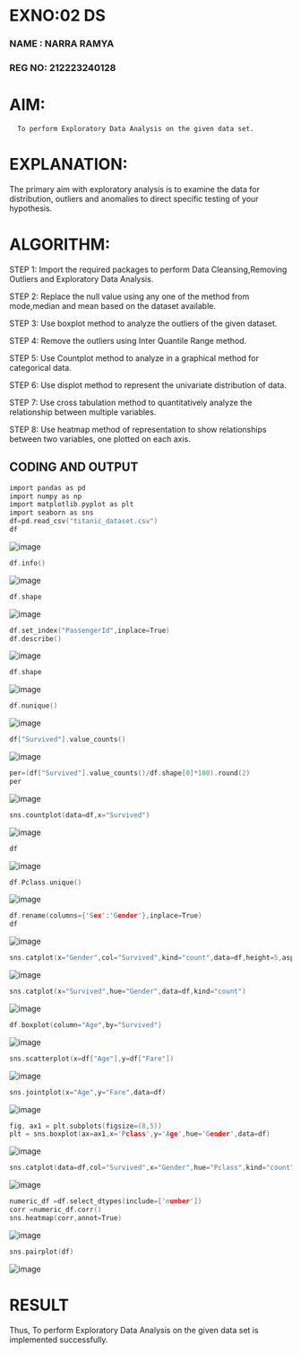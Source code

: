 # EXNO:02 DS
### NAME : NARRA RAMYA
### REG NO: 212223240128
# AIM:
      To perform Exploratory Data Analysis on the given data set.
      
      
# EXPLANATION:
  The primary aim with exploratory analysis is to examine the data for distribution, outliers and anomalies to direct specific testing of your hypothesis.
  
# ALGORITHM:
STEP 1: Import the required packages to perform Data Cleansing,Removing Outliers and Exploratory Data Analysis.

STEP 2: Replace the null value using any one of the method from mode,median and mean based on the dataset available.

STEP 3: Use boxplot method to analyze the outliers of the given dataset.

STEP 4: Remove the outliers using Inter Quantile Range method.

STEP 5: Use Countplot method to analyze in a graphical method for categorical data.

STEP 6: Use displot method to represent the univariate distribution of data.

STEP 7: Use cross tabulation method to quantitatively analyze the relationship between multiple variables.

STEP 8: Use heatmap method of representation to show relationships between two variables, one plotted on each axis.

## CODING AND OUTPUT
```c
import pandas as pd
import numpy as np
import matplotlib.pyplot as plt
import seaborn as sns
df=pd.read_csv("titanic_dataset.csv")
df
```
![image](https://github.com/user-attachments/assets/f5d98124-3373-412b-be88-8c4f80b075d8)
```c
df.info()
```
![image](https://github.com/user-attachments/assets/3110bb31-2a23-4f18-b117-597498e41a6d)

```c
df.shape
```

![image](https://github.com/user-attachments/assets/b5da1cb4-242e-480c-a6c3-4b7b5fe8e2b4)

```c
df.set_index("PassengerId",inplace=True)
df.describe()
```
![image](https://github.com/user-attachments/assets/46ae3007-fdb6-44d6-8357-02a25f709496)

```c
df.shape
```
![image](https://github.com/user-attachments/assets/db96bfe1-dec2-4d79-92e2-49caab17bccd)

```c
df.nunique()
```
![image](https://github.com/user-attachments/assets/0e1f5d1e-7f24-4883-93cf-1459927bb324)

```c
df["Survived"].value_counts()
```
![image](https://github.com/user-attachments/assets/10fe84aa-05b4-4fee-bc01-03b2bb64dce0)
```c
per=(df["Survived"].value_counts()/df.shape[0]*100).round(2)
per
```
![image](https://github.com/user-attachments/assets/3272bc47-498a-4fc4-84e7-18aa98b4a05a)
```c
sns.countplot(data=df,x="Survived")
```
![image](https://github.com/user-attachments/assets/a89fa277-da80-4041-985f-d3748b7bfbae)
```c
df
```
![image](https://github.com/user-attachments/assets/a935377a-1aae-4907-bd91-99cde2237217)

```c
df.Pclass.unique()
```
![image](https://github.com/user-attachments/assets/5ec071e8-4193-4f57-8663-a65386fe6960)
```c
df.rename(columns={'Sex':'Gender'},inplace=True)
df
```
![image](https://github.com/user-attachments/assets/be23b9d9-6a30-4bde-80ac-eb601b398810)
```c
sns.catplot(x="Gender",col="Survived",kind="count",data=df,height=5,aspect=.7)
```
![image](https://github.com/user-attachments/assets/865515dd-2681-4b9f-af44-41bb9c4eeafa)

```c
sns.catplot(x="Survived",hue="Gender",data=df,kind="count")
```
![image](https://github.com/user-attachments/assets/f7164d7a-5a91-40a9-ae14-45a5af5ffa82)

```c
df.boxplot(column="Age",by="Survived")
```
![image](https://github.com/user-attachments/assets/fcb87124-8610-43e0-ba89-a5bf83a1295e)

```c
sns.scatterplot(x=df["Age"],y=df["Fare"])
```
![image](https://github.com/user-attachments/assets/2dbab6dc-536e-42bd-93bd-5c9ac604ac3e)
```c
sns.jointplot(x="Age",y="Fare",data=df)
```
![image](https://github.com/user-attachments/assets/5b039429-4824-415e-b082-9d9873e575bf)
```c
fig, ax1 = plt.subplots(figsize=(8,5))
plt = sns.boxplot(ax=ax1,x='Pclass',y='Age',hue='Gender',data=df)
```
![image](https://github.com/user-attachments/assets/a7bc5cd4-c35d-40b0-bdfe-37b78cc35374)
```c
sns.catplot(data=df,col="Survived",x="Gender",hue="Pclass",kind="count")
```
![image](https://github.com/user-attachments/assets/e53833a6-2138-43d8-876d-10dc3e85ac45)
```c
numeric_df =df.select_dtypes(include=['number'])
corr =numeric_df.corr()
sns.heatmap(corr,annot=True)
```
![image](https://github.com/user-attachments/assets/fd3919f9-76b1-4ea8-af15-ed00a27bd38a)

```c
sns.pairplot(df)
```
![image](https://github.com/user-attachments/assets/00f66888-4423-411e-8657-6ef16fc7a16e)

# RESULT
Thus, To perform Exploratory Data Analysis on the given data set is implemented successfully.
